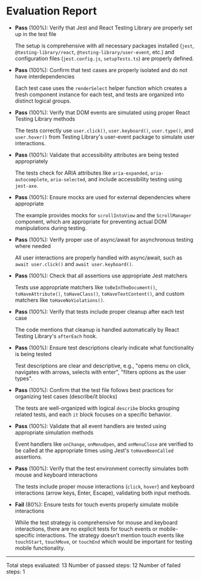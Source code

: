 # Evaluation Report

- **Pass** (100%): Verify that Jest and React Testing Library are properly set up in the test file
  
  The setup is comprehensive with all necessary packages installed (`jest`, `@testing-library/react`, `@testing-library/user-event`, etc.) and configuration files (`jest.config.js`, `setupTests.ts`) are properly defined.

- **Pass** (100%): Confirm that test cases are properly isolated and do not have interdependencies
  
  Each test case uses the `renderSelect` helper function which creates a fresh component instance for each test, and tests are organized into distinct logical groups.

- **Pass** (100%): Verify that DOM events are simulated using proper React Testing Library methods
  
  The tests correctly use `user.click()`, `user.keyboard()`, `user.type()`, and `user.hover()` from Testing Library's user-event package to simulate user interactions.

- **Pass** (100%): Validate that accessibility attributes are being tested appropriately
  
  The tests check for ARIA attributes like `aria-expanded`, `aria-autocomplete`, `aria-selected`, and include accessibility testing using `jest-axe`.

- **Pass** (100%): Ensure mocks are used for external dependencies where appropriate
  
  The example provides mocks for `scrollIntoView` and the `ScrollManager` component, which are appropriate for preventing actual DOM manipulations during testing.

- **Pass** (100%): Verify proper use of async/await for asynchronous testing where needed
  
  All user interactions are properly handled with async/await, such as `await user.click()` and `await user.keyboard()`.

- **Pass** (100%): Check that all assertions use appropriate Jest matchers
  
  Tests use appropriate matchers like `toBeInTheDocument()`, `toHaveAttribute()`, `toHaveClass()`, `toHaveTextContent()`, and custom matchers like `toHaveNoViolations()`.

- **Pass** (100%): Verify that tests include proper cleanup after each test case
  
  The code mentions that cleanup is handled automatically by React Testing Library's `afterEach` hook.

- **Pass** (100%): Ensure test descriptions clearly indicate what functionality is being tested
  
  Test descriptions are clear and descriptive, e.g., "opens menu on click, navigates with arrows, selects with enter", "filters options as the user types".

- **Pass** (100%): Confirm that the test file follows best practices for organizing test cases (describe/it blocks)
  
  The tests are well-organized with logical `describe` blocks grouping related tests, and each `it` block focuses on a specific behavior.

- **Pass** (100%): Validate that all event handlers are tested using appropriate simulation methods
  
  Event handlers like `onChange`, `onMenuOpen`, and `onMenuClose` are verified to be called at the appropriate times using Jest's `toHaveBeenCalled` assertions.

- **Pass** (100%): Verify that the test environment correctly simulates both mouse and keyboard interactions
  
  The tests include proper mouse interactions (`click`, `hover`) and keyboard interactions (arrow keys, Enter, Escape), validating both input methods.

- **Fail** (80%): Ensure tests for touch events properly simulate mobile interactions
  
  While the test strategy is comprehensive for mouse and keyboard interactions, there are no explicit tests for touch events or mobile-specific interactions. The strategy doesn't mention touch events like `touchStart`, `touchMove`, or `touchEnd` which would be important for testing mobile functionality.

---

Total steps evaluated: 13
Number of passed steps: 12
Number of failed steps: 1